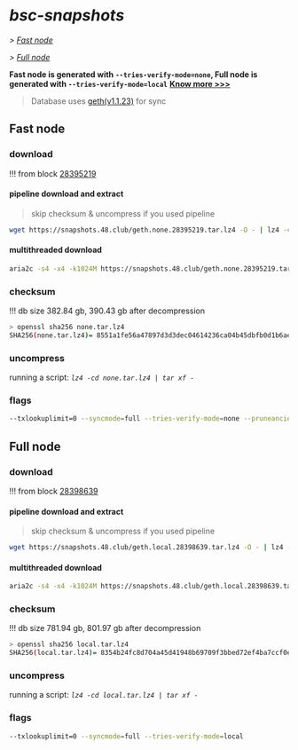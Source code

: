 # *bsc-snapshots*


*\> [Fast node](#fast-node)*

*\> [Full node](#full-node)*

**Fast node is generated with `--tries-verify-mode=none`, Full node is generated with `--tries-verify-mode=local`**
**[Know more >>>](https://github.com/bnb-chain/bsc/pull/926)**

> Database uses [geth(v1.1.23)](https://github.com/bnb-chain/bsc/releases/tag/v1.1.23) for sync


## Fast node

### download

<!-- begin_none -->

!!! from block [28395219](https://bscscan.com/block/28395219)

#### pipeline download and extract
> skip checksum & uncompress if you used pipeline
```bash
wget https://snapshots.48.club/geth.none.28395219.tar.lz4 -O - | lz4 -cd | tar xf -
```

#### multithreaded download

```bash
aria2c -s4 -x4 -k1024M https://snapshots.48.club/geth.none.28395219.tar.lz4 -o none.tar.lz4
```


### checksum

!!! db size 382.84 gb, 390.43 gb after decompression
```bash
> openssl sha256 none.tar.lz4
SHA256(none.tar.lz4)= 8551a1fe56a47897d3d3dec04614236ca04b45dbfb0d1b6aeeb46d8755c043fc
```

<!-- end_none -->

### uncompress


running a script: _`lz4 -cd none.tar.lz4 | tar xf -`_


### flags


```bash
--txlookuplimit=0 --syncmode=full --tries-verify-mode=none --pruneancient=true --diffblock=5000
```


## Full node


### download

<!-- begin_local -->

!!! from block [28398639](https://bscscan.com/block/28398639)

#### pipeline download and extract
> skip checksum & uncompress if you used pipeline
```bash
wget https://snapshots.48.club/geth.local.28398639.tar.lz4 -O - | lz4 -cd | tar xf -
```

#### multithreaded download

```bash
aria2c -s4 -x4 -k1024M https://snapshots.48.club/geth.local.28398639.tar.lz4 -o local.tar.lz4
```


### checksum

!!! db size 781.94 gb, 801.97 gb after decompression
```bash
> openssl sha256 local.tar.lz4
SHA256(local.tar.lz4)= 8354b24fc8d704a45d41948b69709f3bbed72ef4ba7ccf0e70016881d69c9c04
```

<!-- end_local -->


### uncompress


running a script: _`lz4 -cd local.tar.lz4 | tar xf -`_


### flags


```bash
--txlookuplimit=0 --syncmode=full --tries-verify-mode=local
```
